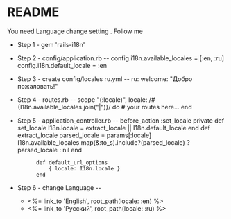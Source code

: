 # README

You need Language change setting . Follow me

* Step 1 - gem 'rails-i18n'

* Step 2 - config/application.rb
         -- config.i18n.available_locales = [:en, :ru]
            config.i18n.default_locale = :en

* Step 3 - create config/locales ru.yml
         -- ru:
                welcome: "Добро пожаловать!"

* Step 4 - routes.rb
         -- scope "(:locale)", locale: /#{I18n.available_locales.join("|")}/ do
                # your routes here...
            end

* Step 5 - application_controller.rb
         -- before_action :set_locale
            private
                def set_locale
                I18n.locale = extract_locale || I18n.default_locale
                end
            def extract_locale
                parsed_locale = params[:locale]
                I18n.available_locales.map(&:to_s).include?(parsed_locale) ? parsed_locale : nil
            end

            def default_url_options
                { locale: I18n.locale }
            end

* Step 6 - change Language
         -- <ul>
                <li><%= link_to 'English', root_path(locale: :en) %></li>
                <li><%= link_to 'Русский', root_path(locale: :ru) %></li>
            </ul>

